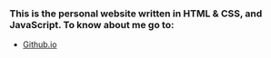 ### This is the personal website written in HTML & CSS, and JavaScript. To know about me go to:
   - [Github.io](https://ubakaliya.github.io/Uvaish-Bakaliya/)
